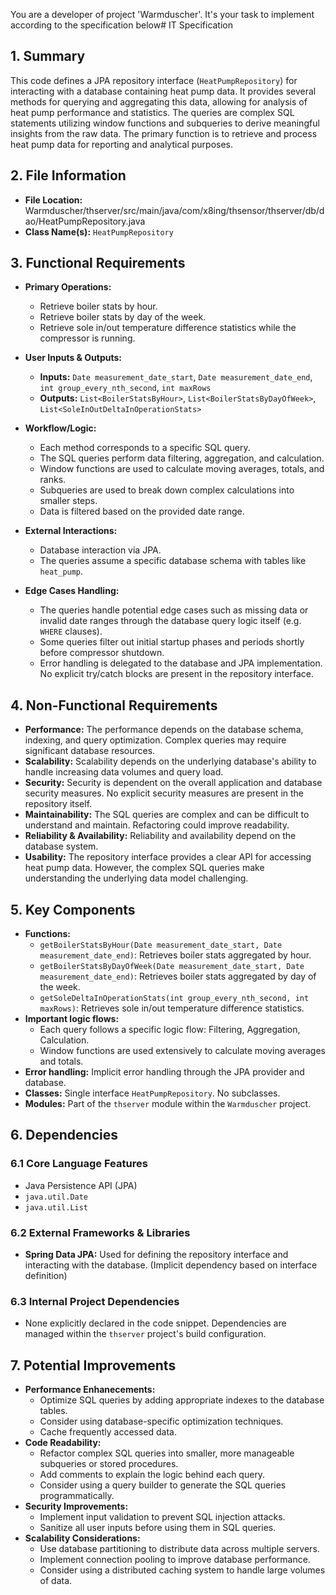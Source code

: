 You are a developer of project 'Warmduscher'. It's your task to implement according to the specification below# IT Specification

## 1. Summary

This code defines a JPA repository interface (`HeatPumpRepository`) for interacting with a database containing heat pump data. It provides several methods for querying and aggregating this data, allowing for analysis of heat pump performance and statistics. The queries are complex SQL statements utilizing window functions and subqueries to derive meaningful insights from the raw data. The primary function is to retrieve and process heat pump data for reporting and analytical purposes.

## 2. File Information

- **File Location:** Warmduscher/thserver/src/main/java/com/x8ing/thsensor/thserver/db/dao/HeatPumpRepository.java
- **Class Name(s):** `HeatPumpRepository`

## 3. Functional Requirements

- **Primary Operations:**
    - Retrieve boiler stats by hour.
    - Retrieve boiler stats by day of the week.
    - Retrieve sole in/out temperature difference statistics while the compressor is running.

- **User Inputs & Outputs:**
    - **Inputs:** `Date measurement_date_start`, `Date measurement_date_end`, `int group_every_nth_second`, `int maxRows`
    - **Outputs:** `List<BoilerStatsByHour>`, `List<BoilerStatsByDayOfWeek>`, `List<SoleInOutDeltaInOperationStats>`

- **Workflow/Logic:**
    - Each method corresponds to a specific SQL query.
    - The SQL queries perform data filtering, aggregation, and calculation.
    - Window functions are used to calculate moving averages, totals, and ranks.
    - Subqueries are used to break down complex calculations into smaller steps.
    - Data is filtered based on the provided date range.

- **External Interactions:**
    - Database interaction via JPA.
    - The queries assume a specific database schema with tables like `heat_pump`.

- **Edge Cases Handling:**
    - The queries handle potential edge cases such as missing data or invalid date ranges through the database query logic itself (e.g. `WHERE` clauses).
    - Some queries filter out initial startup phases and periods shortly before compressor shutdown.
    -  Error handling is delegated to the database and JPA implementation. No explicit try/catch blocks are present in the repository interface.

## 4. Non-Functional Requirements

- **Performance:** The performance depends on the database schema, indexing, and query optimization. Complex queries may require significant database resources.
- **Scalability:**  Scalability depends on the underlying database's ability to handle increasing data volumes and query load.
- **Security:** Security is dependent on the overall application and database security measures. No explicit security measures are present in the repository itself.
- **Maintainability:** The SQL queries are complex and can be difficult to understand and maintain. Refactoring could improve readability.
- **Reliability & Availability:** Reliability and availability depend on the database system.
- **Usability:** The repository interface provides a clear API for accessing heat pump data. However, the complex SQL queries make understanding the underlying data model challenging.

## 5. Key Components

- **Functions:**
    - `getBoilerStatsByHour(Date measurement_date_start, Date measurement_date_end)`: Retrieves boiler stats aggregated by hour.
    - `getBoilerStatsByDayOfWeek(Date measurement_date_start, Date measurement_date_end)`: Retrieves boiler stats aggregated by day of the week.
    - `getSoleDeltaInOperationStats(int group_every_nth_second, int maxRows)`: Retrieves sole in/out temperature difference statistics.
- **Important logic flows:**
    - Each query follows a specific logic flow: Filtering, Aggregation, Calculation.
    - Window functions are used extensively to calculate moving averages and totals.
- **Error handling:** Implicit error handling through the JPA provider and database.
- **Classes:** Single interface `HeatPumpRepository`. No subclasses.
- **Modules:** Part of the `thserver` module within the `Warmduscher` project.

## 6. Dependencies

### 6.1 Core Language Features

- Java Persistence API (JPA)
- `java.util.Date`
- `java.util.List`

### 6.2 External Frameworks & Libraries

- **Spring Data JPA:**  Used for defining the repository interface and interacting with the database.  (Implicit dependency based on interface definition)

### 6.3 Internal Project Dependencies

- None explicitly declared in the code snippet. Dependencies are managed within the `thserver` project's build configuration.

## 7. Potential Improvements

- **Performance Enhanecements:**
    - Optimize SQL queries by adding appropriate indexes to the database tables.
    - Consider using database-specific optimization techniques.
    - Cache frequently accessed data.
- **Code Readability:**
    - Refactor complex SQL queries into smaller, more manageable subqueries or stored procedures.
    - Add comments to explain the logic behind each query.
    - Consider using a query builder to generate the SQL queries programmatically.
- **Security Improvements:**
    - Implement input validation to prevent SQL injection attacks.
    - Sanitize all user inputs before using them in SQL queries.
- **Scalability Considerations:**
    - Use database partitioning to distribute data across multiple servers.
    - Implement connection pooling to improve database performance.
    - Consider using a distributed caching system to handle large volumes of data.